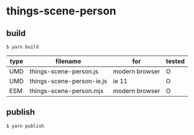# things-scene-person

## build

`$ yarn build`

| type | filename                  | for            | tested |
| ---- | ------------------------- | -------------- | ------ |
| UMD  | things-scene-person.js    | modern browser | O      |
| UMD  | things-scene-person-ie.js | ie 11          | O      |
| ESM  | things-scene-person.mjs   | modern browser | O      |

## publish

`$ yarn publish`
